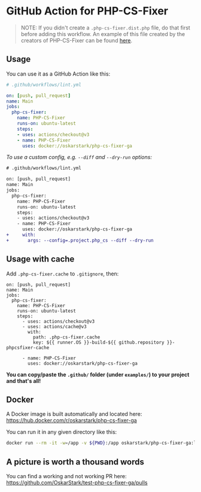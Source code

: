 # GitHub Action for PHP-CS-Fixer

> NOTE: If you didn't create a `.php-cs-fixer.dist.php` file, do that first before adding this workflow. An example of this file created by the creators of PHP-CS-Fixer can be found [here](https://github.com/FriendsOfPHP/PHP-CS-Fixer/blob/master/.php-cs-fixer.dist.php).

## Usage

You can use it as a GitHub Action like this:

```yaml
# .github/workflows/lint.yml

on: [push, pull_request]
name: Main
jobs:
  php-cs-fixer:
    name: PHP-CS-Fixer
    runs-on: ubuntu-latest
    steps:
    - uses: actions/checkout@v3
    - name: PHP-CS-Fixer
      uses: docker://oskarstark/php-cs-fixer-ga
```

_To use a custom config, e.g. `--diff` and `--dry-run` options:_

```diff
# .github/workflows/lint.yml

on: [push, pull_request]
name: Main
jobs:
  php-cs-fixer:
    name: PHP-CS-Fixer
    runs-on: ubuntu-latest
    steps:
    - uses: actions/checkout@v3
    - name: PHP-CS-Fixer
      uses: docker://oskarstark/php-cs-fixer-ga
+     with:
+       args: --config=.project.php_cs --diff --dry-run
```

## Usage with cache

Add `.php-cs-fixer.cache` to `.gitignore`, then:

```
on: [push, pull_request]
name: Main
jobs:
  php-cs-fixer:
    name: PHP-CS-Fixer
    runs-on: ubuntu-latest
    steps:
      - uses: actions/checkout@v3
      - uses: actions/cache@v3
        with:
          path: .php-cs-fixer.cache
          key: ${{ runner.OS }}-build-${{ github.repository }}-phpcsfixer-cache

      - name: PHP-CS-Fixer
        uses: docker://oskarstark/php-cs-fixer-ga
```

**You can copy/paste the `.github/` folder (under `examples/`) to your project and that's all!**

## Docker

A Docker image is built automatically and located here:
https://hub.docker.com/r/oskarstark/php-cs-fixer-ga

You can run it in any given directory like this:

```bash
docker run --rm -it -w=/app -v ${PWD}:/app oskarstark/php-cs-fixer-ga:latest
```

## A picture is worth a thousand words

You can find a working and not working PR here:
https://github.com/OskarStark/test-php-cs-fixer-ga/pulls
